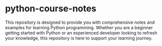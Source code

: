# python-course-notes
This repository is designed to provide you with comprehensive notes and examples for learning Python programming. Whether you are a beginner getting started with Python or an experienced developer looking to refresh your knowledge, this repository is here to support your learning journey.
